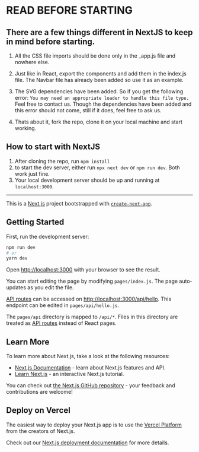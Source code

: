 # READ BEFORE STARTING

## There are a few things different in NextJS to keep in mind before starting.

1. All the CSS file imports should be done only in the _app.js file and nowhere else.
2. Just like in React, export the components and add them in the index.js file. The Navbar file has already been added so use it as an example.
3. The SVG dependencies have been added. So if you get the following error: 
 `You may need an appropriate loader to handle this file type.`
 Feel free to contact us. Though the dependencies have been added and this error should not come, still if it does, feel free to ask us.
 
4. Thats about it, fork the repo, clone it on your local machine and start working.

## How to start with NextJS

1. After cloning the repo, run `npm install`
2. to start the dev server, either run `npx next dev` or `npm run dev`. Both work just fine.
3. Your local development server should be up and running at `localhost:3000`.

--------------------------------------------------------------------------------------------------------------------------------------

This is a [Next.js](https://nextjs.org/) project bootstrapped with [`create-next-app`](https://github.com/vercel/next.js/tree/canary/packages/create-next-app).

## Getting Started

First, run the development server:

```bash
npm run dev
# or
yarn dev
```

Open [http://localhost:3000](http://localhost:3000) with your browser to see the result.

You can start editing the page by modifying `pages/index.js`. The page auto-updates as you edit the file.

[API routes](https://nextjs.org/docs/api-routes/introduction) can be accessed on [http://localhost:3000/api/hello](http://localhost:3000/api/hello). This endpoint can be edited in `pages/api/hello.js`.

The `pages/api` directory is mapped to `/api/*`. Files in this directory are treated as [API routes](https://nextjs.org/docs/api-routes/introduction) instead of React pages.

## Learn More

To learn more about Next.js, take a look at the following resources:

- [Next.js Documentation](https://nextjs.org/docs) - learn about Next.js features and API.
- [Learn Next.js](https://nextjs.org/learn) - an interactive Next.js tutorial.

You can check out [the Next.js GitHub repository](https://github.com/vercel/next.js/) - your feedback and contributions are welcome!

## Deploy on Vercel

The easiest way to deploy your Next.js app is to use the [Vercel Platform](https://vercel.com/new?utm_medium=default-template&filter=next.js&utm_source=create-next-app&utm_campaign=create-next-app-readme) from the creators of Next.js.

Check out our [Next.js deployment documentation](https://nextjs.org/docs/deployment) for more details.
